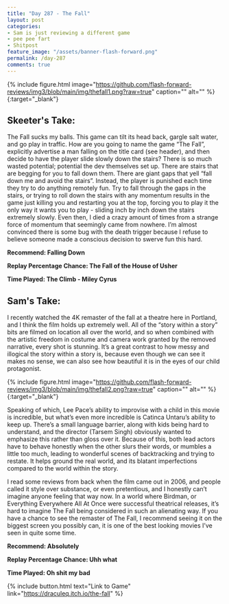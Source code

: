 ```yaml
---
title: "Day 287 - The Fall"
layout: post
categories:
- Sam is just reviewing a different game
- pee pee fart
- Shitpost
feature_image: "/assets/banner-flash-forward.png"
permalink: /day-287
comments: true
---
```


{% include figure.html image="https://github.com/flash-forward-reviews/img3/blob/main/img/thefall1.png?raw=true" caption="" alt="" %}{:target="_blank"}
 
## Skeeter's Take: 

The Fall sucks my balls. This game can tilt its head back, gargle salt water, and go play in traffic. How are you going to name the game “The Fall”, explicitly advertise a man falling on the title card (see header), and then decide to have the player slide slowly down the stairs? There is so much wasted potential; potential the dev themselves set up. There are stairs that are begging for you to fall down them. There are giant gaps that yell “fall down me and avoid the stairs”. Instead, the player is punished each time they try to do anything remotely fun. Try to fall through the gaps in the stairs, or trying to roll down the stairs with any momentum results in the game just killing you and restarting you at the top, forcing you to play it the only way it wants you to play -  sliding inch by inch down the stairs extremely slowly. Even then, I died a crazy amount of times from a strange force of momentum that seemingly came from nowhere. I’m almost convinced there is some bug with the death trigger because I refuse to believe someone made a conscious decision to swerve fun this hard. 

**Recommend: Falling Down**

**Replay Percentage Chance: The Fall of the House of Usher**

**Time Played:  The Climb - Miley Cyrus**

## Sam's Take:

I recently watched the 4K remaster of the fall at a theatre here in Portland, and I think the film holds up extremely well. All of the “story within a story” bits are filmed on location all over the world, and so when combined with the artistic freedom in costume and camera work granted by the removed narrative, every shot is stunning. It’s a great contrast to how messy and illogical the story within a story is, because even though we can see it makes no sense, we can also see how beautiful it is in the eyes of our child protagonist.

{% include figure.html image="https://github.com/flash-forward-reviews/img3/blob/main/img/thefall2.png?raw=true" caption="" alt="" %}{:target="_blank"}

Speaking of which, Lee Pace’s ability to improvise with a child in this movie is incredible, but what’s even more incredible is Catinca Untaru’s ability to keep up. There’s a small language barrier, along with kids being hard to understand, and the director (Tarsem Singh) obviously wanted to emphasize this rather than gloss over it. Because of this, both lead actors have to behave honestly when the other slurs their words, or mumbles a little too much, leading to wonderful scenes of backtracking and trying to restate. It helps ground the real world, and its blatant imperfections compared to the world within the story.

I read some reviews from back when the film came out in 2006, and people called it style over substance, or even pretentious, and I honestly can’t imagine anyone feeling that way now. In a world where Birdman, or Everything Everywhere All At Once were successful theatrical releases, it’s hard to imagine The Fall being considered in such an alienating way. If you have a chance to see the remaster of The Fall, I recommend seeing it on the biggest screen you possibly can, it is one of the best looking movies I’ve seen in quite some time. 

**Recommend: Absolutely**

**Replay Percentage Chance: Uhh what**

**Time Played: Oh shit my bad**

{% include button.html text="Link to Game" link="https://draculeq.itch.io/the-fall" %}
